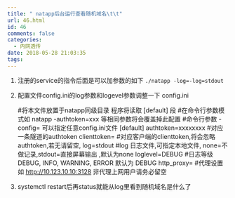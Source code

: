 ```yaml
---
title: " natapp后台运行查看随机域名\t\t"
url: 46.html
id: 46
comments: false
categories:
  - 内网透传
date: 2018-05-28 21:03:35
tags:
---
```


1.  注册的service的指令后面是可以加参数的如下 `./natapp -log=-log=stdout`
2.  配置文件config.ini的log参数和logevel参数调整一下 config.ini

    #将本文件放置于natapp同级目录 程序将读取 [default] 段
    #在命令行参数模式如 natapp -authtoken=xxx 等相同参数将会覆盖掉此配置
    #命令行参数 -config= 可以指定任意config.ini文件
    [default]
    authtoken=xxxxxxxx                      #对应一条隧道的authtoken
    clienttoken=                    #对应客户端的clienttoken,将会忽略authtoken,若无请留空,
    log=stdout                        #log 日志文件,可指定本地文件, none=不做记录,stdout=直接屏幕输出 ,默认为none
    loglevel=DEBUG                  #日志等级 DEBUG, INFO, WARNING, ERROR 默认为 DEBUG
    http_proxy=                  #代理设置 如 http://10.123.10.10:3128 非代理上网用户请务必留空
    

3.  systemctl restart后再status就能从log里看到随机域名是什么了